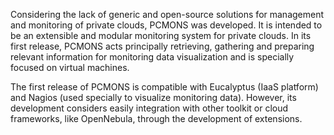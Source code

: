 Considering the lack of generic  and open-source solutions for management and monitoring of private clouds, PCMONS was developed. It is intended to be an extensible and modular monitoring system for private clouds. In its first release, PCMONS acts principally retrieving, gathering and preparing relevant information for monitoring data visualization and is specially focused on virtual machines.


The first release of PCMONS is compatible with Eucalyptus (IaaS platform) and Nagios (used specially to visualize monitoring data). However, its  development considers easily integration with other toolkit or cloud frameworks, like OpenNebula, through the development of extensions.